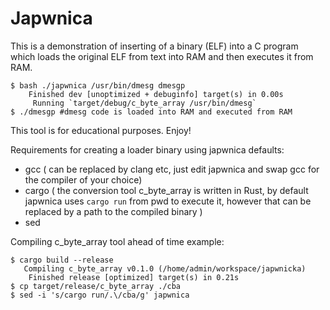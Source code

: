 # Japwnica

This is a demonstration of inserting of a binary (ELF) into a C program which loads the original ELF from text into RAM and then executes it from RAM.

```
$ bash ./japwnica /usr/bin/dmesg dmesgp
    Finished dev [unoptimized + debuginfo] target(s) in 0.00s
     Running `target/debug/c_byte_array /usr/bin/dmesg`
$ ./dmesgp #dmesg code is loaded into RAM and executed from RAM
```

This tool is for educational purposes. Enjoy!

Requirements for creating a loader binary using japwnica defaults:
- gcc ( can be replaced by clang etc, just edit japwnica and swap gcc for the compiler of your choice)
- cargo ( the conversion tool c_byte_array is written in Rust, by default japwnica uses `cargo run` from pwd to execute it, however that can be replaced by a path to the compiled binary )
- sed
  
Compiling c_byte_array tool ahead of time example:

```
$ cargo build --release
   Compiling c_byte_array v0.1.0 (/home/admin/workspace/japwnicka)
    Finished release [optimized] target(s) in 0.21s
$ cp target/release/c_byte_array ./cba
$ sed -i 's/cargo run/.\/cba/g' japwnica
```
